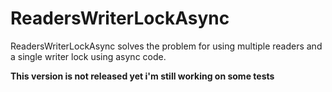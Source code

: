 # ReadersWriterLockAsync
ReadersWriterLockAsync solves the problem for using multiple readers and a single writer lock using async code.

**This version is not released yet i'm still working on some tests**
